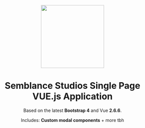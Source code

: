 <p align="center">
  <a href="http://semblancestudios.com">
    <img width="200" src="https://img.pngio.com/web-icons-1000-free-files-in-png-eps-svg-format-web-png-512_512.png">
  </a>
</p>

<h1 align="center">Semblance Studios Single Page VUE.js Application</h1>

<p align="center">
  Based on the latest <b>Bootstrap 4</b> and Vue <b>2.6.6</b>.
</p>
<p align="center">
 Includes: <b>Custom modal components</b> + more tbh
</p>
